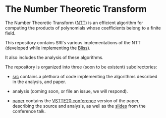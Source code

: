 # The Number Theoretic Transform

The Number Theoretic Transform ([NTT](https://en.wikipedia.org/wiki/Discrete_Fourier_transform_(general)#Number-theoretic_transform)) is an efficient algorithm for
computing the products of polynomials whose coefficients belong to
a finite field.

This repository contains SRI's various implementations of the NTT (developed while 
implementing the [Bliss](https://github.com/SRI-CSL/Bliss)).

It also includes the analysis of these algorithms.

The repository is organized into three (soon to be existent) subdirectories:

* [src](https://github.com/SRI-CSL/NTT/tree/master/src/README.md) contains a plethora of code implementing the algorithms described in the analysis, and paper.

* analysis (coming soon, or file an issue, we will respond).

* [paper](https://github.com/SRI-CSL/NTT/blob/master/paper/main_final.pdf) contains the [VSTTE20 conference](https://sri-csl.github.io/VSTTE20/) version of the paper, describing the source and 
analysis, as well as the [slides](https://github.com/SRI-CSL/NTT/blob/master/paper/slides.pdf) from the conference talk.
